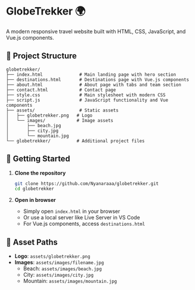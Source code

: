 # GlobeTrekker 🌍

A modern responsive travel website built with HTML, CSS, JavaScript, and Vue.js components.

## 📁 Project Structure

```
globetrekker/
├── index.html              # Main landing page with hero section
├── destinations.html       # Destinations page with Vue.js components
├── about.html              # About page with tabs and team section
├── contact.html            # Contact page
├── style.css               # Main stylesheet with modern CSS
├── script.js               # JavaScript functionality and Vue components
├── assets/                 # Static assets
│   ├── globetrekker.png   # Logo
│   └── images/            # Image assets
│       ├── beach.jpg
│       ├── city.jpg
│       └── mountain.jpg
└── globetrekker/          # Additional project files
```

## 🚀 Getting Started

1. **Clone the repository**
   ```bash
   git clone https://github.com/Nyanaraaa/globetrekker.git
   cd globetrekker
   ```

2. **Open in browser**
   - Simply open `index.html` in your browser
   - Or use a local server like Live Server in VS Code
   - For Vue.js components, access `destinations.html`

## 📂 Asset Paths

- **Logo**: `assets/globetrekker.png`
- **Images**: `assets/images/filename.jpg`
  - Beach: `assets/images/beach.jpg`
  - City: `assets/images/city.jpg`
  - Mountain: `assets/images/mountain.jpg`
